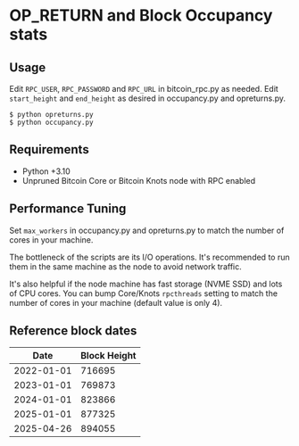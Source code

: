 # OP_RETURN and Block Occupancy stats

## Usage

Edit `RPC_USER`, `RPC_PASSWORD` and `RPC_URL` in bitcoin_rpc.py as needed.
Edit `start_height` and `end_height` as desired in occupancy.py and opreturns.py.

```shell
$ python opreturns.py
$ python occupancy.py
```

## Requirements

* Python +3.10
* Unpruned Bitcoin Core or Bitcoin Knots node with RPC enabled


## Performance Tuning

Set `max_workers` in occupancy.py and opreturns.py to match the number of cores in your machine.

The bottleneck of the scripts are its I/O operations.
It's recommended to run them in the same machine as the node to avoid network traffic.

It's also helpful if the node machine has fast storage (NVME SSD) and lots of CPU cores.
You can bump Core/Knots `rpcthreads` setting to match the number of cores in your machine (default value is only 4).


## Reference block dates

| Date       | Block Height |
|------------|--------------|
| 2022-01-01 | 716695       |
| 2023-01-01 | 769873       |
| 2024-01-01 | 823866       |
| 2025-01-01 | 877325       |
| 2025-04-26 | 894055       |

